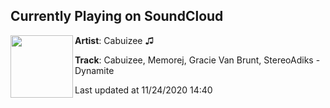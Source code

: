 ## Currently Playing on SoundCloud

[<img align="left" width="100" src="https://i1.sndcdn.com/artworks-SIOyZVmDceM2fYnr-OXh9EQ-t50x50.jpg">](https://soundcloud.com/cabuizeemusic/cabuizee-memorej-gracie-van-brunt-stereoadiks-dynamite)

**Artist**: Cabuizee  ♫ 

**Track**: Cabuizee, Memorej, Gracie Van Brunt, StereoAdiks - Dynamite

Last updated at 11/24/2020 14:40

